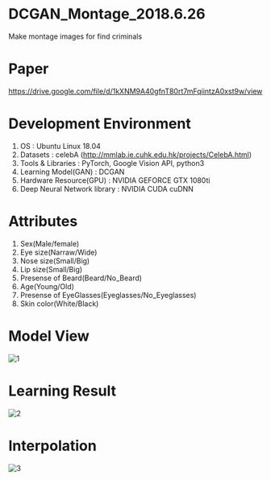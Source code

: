 # DCGAN_Montage_2018.6.26
Make montage images for find criminals

# Paper
https://drive.google.com/file/d/1kXNM9A40gfnT80rt7mFqiintzA0xst9w/view

# Development Environment
1. OS : Ubuntu Linux 18.04
2. Datasets : celebA (http://mmlab.ie.cuhk.edu.hk/projects/CelebA.html)
3. Tools & Libraries : PyTorch, Google Vision API, python3
4. Learning Model(GAN) : DCGAN
5. Hardware Resource(GPU) : NVIDIA GEFORCE GTX 1080ti
6. Deep Neural Network library  : NVIDIA CUDA cuDNN

# Attributes
1. Sex(Male/female)
2. Eye size(Narraw/Wide)
3. Nose size(Small/Big)
4. Lip size(Small/Big)
5. Presense of Beard(Beard/No_Beard)
6. Age(Young/Old)
7. Presense of EyeGlasses(Eyeglasses/No_Eyeglasses)
8. Skin color(White/Black)

# Model View
![1](https://user-images.githubusercontent.com/37236920/62009634-6213f380-b19c-11e9-827b-43f7ca35b118.png)

# Learning Result
![2](https://user-images.githubusercontent.com/37236920/62009683-0eee7080-b19d-11e9-96df-a6e7fb3e563f.png)

# Interpolation
![3](https://user-images.githubusercontent.com/37236920/62009652-ae5f3380-b19c-11e9-8e3a-3ae00025f6c3.png)
